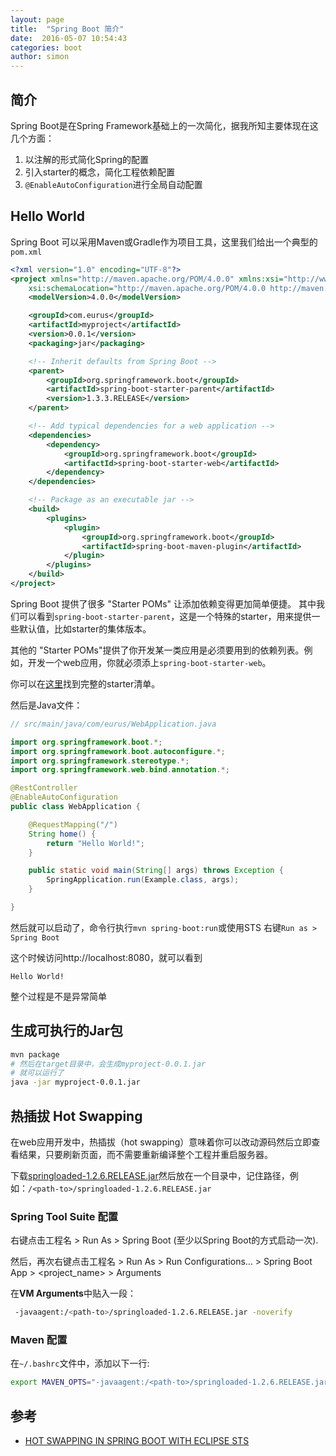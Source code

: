 ```yaml
---
layout: page
title:  "Spring Boot 简介"
date:  2016-05-07 10:54:43
categories: boot
author: simon
---
```


## 简介

Spring Boot是在Spring Framework基础上的一次简化，据我所知主要体现在这几个方面：

1. 以注解的形式简化Spring的配置
2. 引入starter的概念，简化工程依赖配置
3. `@EnableAutoConfiguration`进行全局自动配置

## Hello World

Spring Boot 可以采用Maven或Gradle作为项目工具，这里我们给出一个典型的`pom.xml`

```xml
<?xml version="1.0" encoding="UTF-8"?>
<project xmlns="http://maven.apache.org/POM/4.0.0" xmlns:xsi="http://www.w3.org/2001/XMLSchema-instance"
    xsi:schemaLocation="http://maven.apache.org/POM/4.0.0 http://maven.apache.org/xsd/maven-4.0.0.xsd">
    <modelVersion>4.0.0</modelVersion>

    <groupId>com.eurus</groupId>
    <artifactId>myproject</artifactId>
    <version>0.0.1</version>
    <packaging>jar</packaging>

    <!-- Inherit defaults from Spring Boot -->
    <parent>
        <groupId>org.springframework.boot</groupId>
        <artifactId>spring-boot-starter-parent</artifactId>
        <version>1.3.3.RELEASE</version>
    </parent>

    <!-- Add typical dependencies for a web application -->
    <dependencies>
        <dependency>
            <groupId>org.springframework.boot</groupId>
            <artifactId>spring-boot-starter-web</artifactId>
        </dependency>
    </dependencies>

    <!-- Package as an executable jar -->
    <build>
        <plugins>
            <plugin>
                <groupId>org.springframework.boot</groupId>
                <artifactId>spring-boot-maven-plugin</artifactId>
            </plugin>
        </plugins>
    </build>
</project>
```

Spring Boot 提供了很多 "Starter POMs" 让添加依赖变得更加简单便捷。
其中我们可以看到`spring-boot-starter-parent`，这是一个特殊的starter，用来提供一些默认值，比如starter的集体版本。

其他的 "Starter POMs"提供了你开发某一类应用是必须要用到的依赖列表。例如，开发一个web应用，你就必须添上`spring-boot-starter-web`。

你可以在[这里](http://docs.spring.io/spring-boot/docs/current/reference/htmlsingle/#using-boot-starter-poms)找到完整的starter清单。

然后是Java文件：

```java
// src/main/java/com/eurus/WebApplication.java

import org.springframework.boot.*;
import org.springframework.boot.autoconfigure.*;
import org.springframework.stereotype.*;
import org.springframework.web.bind.annotation.*;

@RestController
@EnableAutoConfiguration
public class WebApplication {

    @RequestMapping("/")
    String home() {
        return "Hello World!";
    }

    public static void main(String[] args) throws Exception {
        SpringApplication.run(Example.class, args);
    }

}
```

然后就可以启动了，命令行执行`mvn spring-boot:run`或使用STS 右键`Run as > Spring Boot`

这个时候访问http://localhost:8080，就可以看到

    Hello World!

整个过程是不是异常简单

## 生成可执行的Jar包

```bash
mvn package
# 然后在target目录中，会生成myproject-0.0.1.jar
# 就可以运行了
java -jar myproject-0.0.1.jar
```

## 热插拔 Hot Swapping


在web应用开发中，热插拔（hot swapping）意味着你可以改动源码然后立即查看结果，只要刷新页面，而不需要重新编译整个工程并重启服务器。

下载[springloaded-1.2.6.RELEASE.jar](https://repo1.maven.org/maven2/org/springframework/springloaded/1.2.6.RELEASE/)然后放在一个目录中，记住路径，例如：`/<path-to>/springloaded-1.2.6.RELEASE.jar`


### Spring Tool Suite 配置

右键点击工程名 > Run As > Spring Boot (至少以Spring Boot的方式启动一次).

然后，再次右键点击工程名 > Run As > Run Configurations… > Spring Boot App > <project_name> > Arguments

在**VM Arguments**中贴入一段：

```bash
 -javaagent:/<path-to>/springloaded-1.2.6.RELEASE.jar -noverify
```

### Maven 配置

在`~/.bashrc`文件中，添加以下一行:

```bash
export MAVEN_OPTS="-javaagent:/<path-to>/springloaded-1.2.6.RELEASE.jar -noverify"
```

## 参考

* [HOT SWAPPING IN SPRING BOOT WITH ECLIPSE STS](http://blog.netgloo.com/2014/05/21/hot-swapping-in-spring-boot-with-eclipse-sts/)
